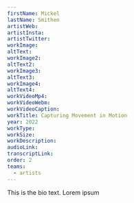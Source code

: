 ```yaml
---
firstName: Mickel
lastName: Smithen
artistWeb:
artistInsta:
artistTwitter:
workImage:
altText:
workImage2:
altText2:
workImage3:
altText3:
workImage4:
altText4:
workVideoMp4:
workVideoWebm:
workVideoCaption:
workTitle: Capturing Movement in Motion
year: 2022
workType:
workSize:
workDescription:
audioLink:
transcriptLink:
order: 2
teams:
  - artists
---
```


This is the bio text.
Lorem ipsum
